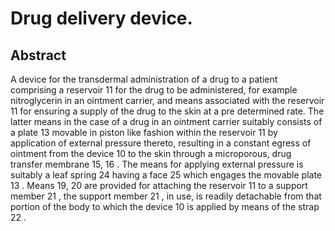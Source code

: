 # Drug delivery device.

## Abstract
A device for the transdermal administration of a drug to a patient comprising a reservoir 11 for the drug to be administered, for example nitroglycerin in an ointment carrier, and means associated with the reservoir 11 for ensuring a supply of the drug to the skin at a pre determined rate. The latter means in the case of a drug in an ointment carrier suitably consists of a plate 13 movable in piston like fashion within the reservoir 11 by application of external pressure thereto, resulting in a constant egress of ointment from the device 10 to the skin through a microporous, drug transfer membrane 15, 16 . The means for applying external pressure is suitably a leaf spring 24 having a face 25 which engages the movable plate 13 . Means 19, 20 are provided for attaching the reservoir 11 to a support member 21 , the support member 21 , in use, is readily detachable from that portion of the body to which the device 10 is applied by means of the strap 22 .